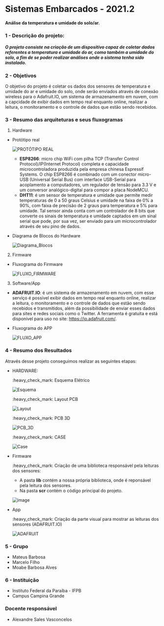 # Sistemas Embarcados - 2021.2

#### Análise da temperatura e umidade do solo/ar.

### 1 - Descrição do projeto:

##### O projeto consiste na criação de um dispositivo capaz de coletar dados referentes a temperatura e umidade do ar, como também a umidade do solo, a fim de se poder realizar análises onde o sistema tenha sido instalado.

### 2 - Objetivos

  O objetivo do projeto é coletar os dados dos sensores de temperatura e umidade do ar e umidade do solo, onde serão enviados através de conexão wireless para o Adafruit.IO, um sistema de armazenamento em nuvem, com a capcidade de exibir dados em tempo real enquanto online, realizar a leitura, o monitoramento e o controle de dados que estão sendo recebidos.
  
### 3 - Resumo das arquiteturas e seus fluxogramas

   1.  Hardware

   * Protótipo real 

     ![PROTÓTIPO REAL](https://github.com/mateusbsa/Sistemas-Embarcados-Projeto/blob/main/hardware/Imagens_3D/prot%C3%B3tipo_real.jpeg)
     
     - **ESP8266**: micro chip WiFi com pilha TCP (Transfer Control Protocol)/IP(Internet Protocol) completa e capacidade microcontroladora produzida pela empresa chinesa Espressif Systems. O chip ESP8266 é combinado com um conector micro-USB (Universal Serial Bus) com interface USB-Serial para acoplamento a computadores, um regulador de tensão para 3.3 V e um conversor analógico-digital para compor a placa NodeMCU.
     - **DHT11**: é um sensor de temperatura e umidade que permite medir temperaturas de 0 a 50 graus Celsius e umidade na faixa de 0% a 90%, com faixa de precisão de 2 graus para temperatura e 5% para umidade. Tal sensor ainda conta com um controlador de 8 bits que converte os sinais de temperatura e umidade captados em um sinal serial que pode, por sua vez, ser enviado para um microcontrolador através de seu pino de dados.

  
   * Diagrama de Blocos do Hardware
    
     ![Diagrama_Blocos](https://github.com/mateusbsa/Sistemas-Embarcados-Projeto/blob/main/hardware/Diagrama_Blocos_Hardware.jpeg)
  
 
  2.  Firmware
  
  * Fluxograma do Firmware
  
    ![FLUXO_FIRMWARE](https://github.com/mateusbsa/Sistemas-Embarcados-Projeto/blob/main/firmware/Fluxograma_Firmware.jpeg)
 
  
  3.  Software/App
  
  * **ADAFRUIT.IO**: é um sistema de armazenamento em nuvem, com esse serviço é possível exibir dados em tempo real enquanto online, realizar a leitura, o monitoramento e o controle de dados que estão sendo recebidos e transmitidos, além da possibilidade de enviar esses dados para sites e redes sociais como o Twitter. A ferramenta é gratuita e está disponível para uso no site: https://io.adafruit.com/.
  
  * Fluxograma do APP
  
    ![FLUXO_APP](https://github.com/mateusbsa/Sistemas-Embarcados-Projeto/blob/main/app/Fluxograma_App.jpeg)
  
  
### 4 - Resumo dos Resultados

Através desse projeto conseguimos realizar as seguintes etapas:

* HARDWARE:
  
  <p> :heavy_check_mark: Esquema Elétrico <p> 
  
    ![Esquema](https://github.com/mateusbsa/Sistemas-Embarcados-Projeto/blob/main/hardware/Imagens_3D/Esquema_Eletrico.png)


  <p> :heavy_check_mark: Layout PCB

    ![Layout](https://github.com/mateusbsa/Sistemas-Embarcados-Projeto/blob/main/hardware/Imagens_3D/Layout_PCB.png)

  <p> :heavy_check_mark: PCB 3D

    ![PCB_3D](https://github.com/mateusbsa/Sistemas-Embarcados-Projeto/blob/main/hardware/Imagens_3D/PCB_3D.png)


  <p> :heavy_check_mark: CASE

    ![Case](https://github.com/mateusbsa/Sistemas-Embarcados-Projeto/blob/main/hardware/Imagens_3D/Case_2.png)

     
     
* Firmware 
    <p> :heavy_check_mark:  Criação de uma biblioteca responsável pela leituras dos sensores:
      
    - A pasta **lib** contém a nossa própria biblioteca, onde é reponsável pela leitura dos sensores.
    - Na pasta **scr** contém o código principal do projeto.

    ![image](https://user-images.githubusercontent.com/36906080/159146884-a02cae27-aa52-4bb1-a5f8-158774acc284.png)
    
     
     
* App
   <p> :heavy_check_mark: Criação da parte visual para mostrar as leituras dos sensores (ADAFRUIT.IO)<p>
  
    ![ADAFRUIT](https://github.com/mateusbsa/Sistemas-Embarcados-Projeto/blob/main/app/AdafruitIO_App.jpeg)

### 5 - Grupo

* Mateus Barbosa
* Marcelo Filho
* Moabe Barbosa Alves

### 6 - Instituição

* Instituto Federal da Paraíba - IFPB
* Campus Campina Grande

### Docente responsável
* Alexandre Sales Vasconcelos
